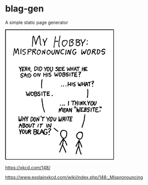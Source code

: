 # blag-gen
A simple static page generator

![](xkcd.png)

https://xkcd.com/148/

https://www.explainxkcd.com/wiki/index.php/148:_Mispronouncing
